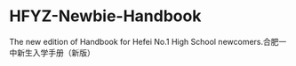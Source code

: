 # HFYZ-Newbie-Handbook
The new edition of Handbook for Hefei No.1 High School newcomers.合肥一中新生入学手册（新版）
